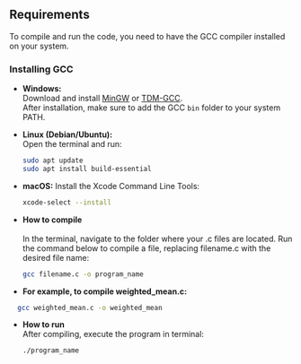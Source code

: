 ## Requirements

To compile and run the code, you need to have the GCC compiler installed on your system.

### Installing GCC

- **Windows:**  
  Download and install [MinGW](http://www.mingw.org/) or [TDM-GCC](https://jmeubank.github.io/tdm-gcc/).  
  After installation, make sure to add the GCC `bin` folder to your system PATH.

- **Linux (Debian/Ubuntu):**  
  Open the terminal and run:  
  ```bash
  sudo apt update
  sudo apt install build-essential

- **macOS:**
  Install the Xcode Command Line Tools:
  ```bash
  xcode-select --install

- **How to compile** <br> <br>
  In the terminal, navigate to the folder where your .c files are located.
  Run the command below to compile a file, replacing filename.c with the desired file name:
  ```bash
  gcc filename.c -o program_name

 - **For example, to compile weighted_mean.c:**
```bash
  gcc weighted_mean.c -o weighted_mean
```

- **How to run** <br> 
  After compiling, execute the program in terminal:

  ```bash
  ./program_name


